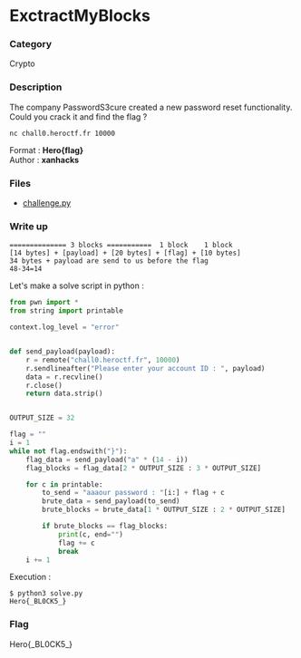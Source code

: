 # ExctractMyBlocks

### Category

Crypto

### Description

The company PasswordS3cure created a new password reset functionality. Could you crack it and find the flag ?

```
nc chall0.heroctf.fr 10000
```

Format : **Hero{flag}**<br>
Author : **xanhacks**

### Files

- [challenge.py](challenge.py)

### Write up

```
============== 3 blocks ===========  1 block    1 block
[14 bytes] + [payload] + [20 bytes] + [flag] + [10 bytes] 
34 bytes + payload are send to us before the flag
48-34=14
```

Let's make a solve script in python :

```python
from pwn import *
from string import printable

context.log_level = "error"


def send_payload(payload):
    r = remote("chall0.heroctf.fr", 10000)
    r.sendlineafter("Please enter your account ID : ", payload)
    data = r.recvline()
    r.close()
    return data.strip()


OUTPUT_SIZE = 32

flag = ""
i = 1
while not flag.endswith("}"):
    flag_data = send_payload("a" * (14 - i))
    flag_blocks = flag_data[2 * OUTPUT_SIZE : 3 * OUTPUT_SIZE]

    for c in printable:
        to_send = "aaaour password : "[i:] + flag + c
        brute_data = send_payload(to_send)
        brute_blocks = brute_data[1 * OUTPUT_SIZE : 2 * OUTPUT_SIZE]

        if brute_blocks == flag_blocks:
            print(c, end="")
            flag += c
            break
    i += 1
```

Execution :

```shell
$ python3 solve.py
Hero{_BL0CK5_}
```

### Flag

Hero{\_BL0CK5_}
